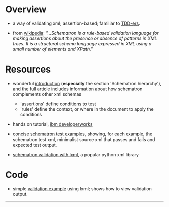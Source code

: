 Overview
========

- a way of validating xml; assertion-based; familiar to [TDD-ers][TDD].

- from [wikipedia][WIK]: _"...Schematron is a rule-based validation language for making assertions about the presence or absence of patterns in XML trees. It is a structural schema language expressed in XML using a small number of elements and XPath."_

[TDD]: http://en.wikipedia.org/wiki/Test-driven_development
[WIK]: http://en.wikipedia.org/wiki/Schematron


Resources
=========

- wonderful [introduction][INT] (**especially** the section 'Schematron hierarchy'), and the full article includes information about how schematron complements other xml schemas
  - 'assertions' define conditions to test
  - 'rules' define the context, or where in the document to apply the conditions

- hands on tutorial, [ibm developerworks][IBM]

- concise [schematron test examples][EXA], showing, for each example, the schematron test xml, minimalist source xml that passes and fails and expected test output.

- [schematron validation with lxml][LXM], a popular python xml library

[INT]: http://www.topologi.com/public/Schtrn_XSD/Paper.html
[IBM]: https://web.archive.org/web/20131007161526/http://www.ibm.com/developerworks/xml/tutorials/x-schematron/
[EXA]: http://www.zvon.org/xxl/SchematronTutorial/General/toc.html
[LXM]: http://lxml.de/validation.html


Code
====

- simple [validation example][VAL] using lxml; shows how to view validation output.

[VAL]: https://github.com/birkin/schematron_info/blob/master/code.py

---

